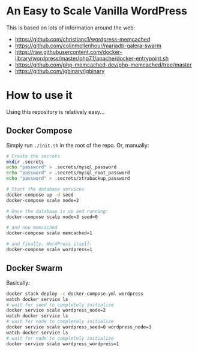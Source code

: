 # An Easy to Scale Vanilla WordPress

This is based on lots of information around the web:

- https://github.com/christianc1/wordpress-memcached
- https://github.com/colinmollenhour/mariadb-galera-swarm
- https://raw.githubusercontent.com/docker-library/wordpress/master/php7.1/apache/docker-entrypoint.sh
- https://github.com/php-memcached-dev/php-memcached/tree/master
- https://github.com/igbinary/igbinary

# How to use it

Using this repository is relatively easy...

## Docker Compose

Simply run `./init.sh` in the root of the repo. Or, manually:

```sh
# Create the secrets
mkdir .secrets
echo "password" > .secrets/mysql_password
echo "password" > .secrets/mysql_root_password
echo "password" > .secrets/xtrabackup_password

# Start the database services
docker-compose up -d seed
docker-compose scale node=2

# Once the database is up and running:
docker-compose scale node=3 seed=0

# and now memcached
docker-compose scale memcached=1

# and finally, WordPress itself:
docker-compose scale wordpress=1
```

## Docker Swarm

Basically:

```sh
docker stack deploy -c docker-compose.yml wordpress
watch docker service ls
# wait for seed to completely initialize
docker service scale wordpress_node=2
watch docker service ls
# wait for node to completely initialize
docker service scale wordpress_seed=0 wordpress_node=3
watch docker service ls
# wait for node to completely initialize
docker service scale wordpress_wordpress=1
```